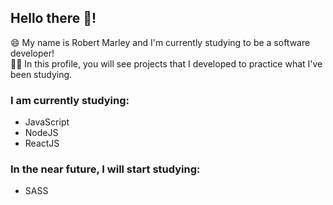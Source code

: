 ## Hello there 👋!

😄 My name is Robert Marley and I'm currently studying to be a software developer!
<br>
👨‍💻 In this profile, you will see projects that I developed to  practice what I've been studying.

### I am currently studying:

* JavaScript
* NodeJS
* ReactJS

### In the near future, I will start studying:
* SASS

